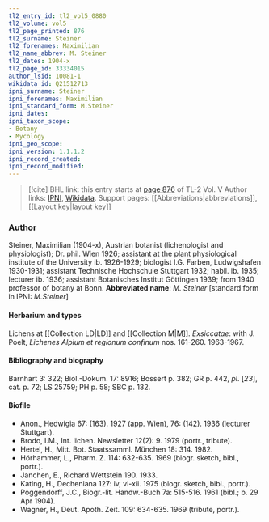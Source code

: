 ```yaml
---
tl2_entry_id: tl2_vol5_0880
tl2_volume: vol5
tl2_page_printed: 876
tl2_surname: Steiner
tl2_forenames: Maximilian
tl2_name_abbrev: M. Steiner
tl2_dates: 1904-x
tl2_page_id: 33334015
author_lsid: 10081-1
wikidata_id: Q21512713
ipni_surname: Steiner
ipni_forenames: Maximilian
ipni_standard_form: M.Steiner
ipni_dates: 
ipni_taxon_scope: 
- Botany
- Mycology
ipni_geo_scope: 
ipni_version: 1.1.1.2
ipni_record_created: 
ipni_record_modified:
---
```


> [!cite] BHL link: this entry starts at [page 876](https://www.biodiversitylibrary.org/page/33334015) of TL-2 Vol. V
> Author links: [IPNI](https://www.ipni.org/a/10081-1), [Wikidata](https://www.wikidata.org/wiki/Q21512713). Support pages: [[Abbreviations|abbreviations]], [[Layout key|layout key]]

### Author

Steiner, Maximilian (1904-x), Austrian botanist (lichenologist and physiologist); Dr. phil. Wien 1926; assistant at the plant physiological institute of the University ib. 1926-1929; biologist I.G. Farben, Ludwigshafen 1930-1931; assistant Technische Hochschule Stuttgart 1932; habil. ib. 1935; lecturer ib. 1936; assistant Botanisches Institut Göttingen 1939; from 1940 professor of botany at Bonn. 
**Abbreviated name**: *M. Steiner* \[standard form in IPNI: *M.Steiner*\]

#### Herbarium and types

Lichens at [[Collection LD|LD]] and [[Collection M|M]].
*Exsiccatae*: with J. Poelt, *Lichenes Alpium et regionum confinum* nos. 161-260. 1963-1967.

#### Bibliography and biography

Barnhart 3: 322; Biol.-Dokum. 17: 8916; Bossert p. 382; GR p. 442, *pl*. \[*23*\], cat. p. 72; LS 25759; PH p. 58; SBC p. 132.

#### Biofile

- Anon., Hedwigia 67: (163). 1927 (app. Wien), 76: (142). 1936 (lecturer Stuttgart).
- Brodo, I.M., Int. lichen. Newsletter 12(2): 9. 1979 (portr., tribute).
- Hertel, H., Mitt. Bot. Staatssamml. München 18: 314. 1982.
- Hörhammer, L., Pharm. Z. 114: 632-635. 1969 (biogr. sketch, bibl., portr.).
- Janchen, E., Richard Wettstein 190. 1933.
- Kating, H., Decheniana 127: iv, vi-xii. 1975 (biogr. sketch, bibl., portr.).
- Poggendorff, J.C., Biogr.-lit. Handw.-Buch 7a: 515-516. 1961 (bibl.; b. 29 Apr 1904).
- Wagner, H., Deut. Apoth. Zeit. 109: 634-635. 1969 (tribute, portr.).

